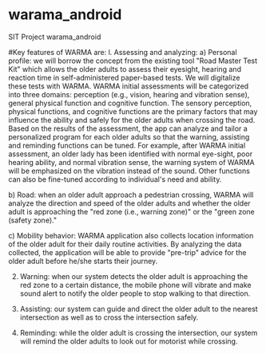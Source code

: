 
# warama_android
SIT Project warama_android

#Key features of WARMA are:
l.	Assessing and analyzing:
  a)	Personal profile: we will borrow the concept from the existing tool "Road Master Test Kit" which allows the older adults to assess their eyesight, hearing and reaction time in self-administered paper-based tests. We will digitalize these tests with WARMA. WARMA initial assessments will be categorized into three domains: perception (e.g., vision, hearing and vibration sense), general physical function and cognitive function. The sensory perception, physical functions, and cognitive functions are the primary factors that may influence the ability and safely for the older adults when crossing the road. Based on the results of the assessment, the app can analyze and tailor a personalized program for each older adults so that the warning, assisting and reminding functions can be tuned. For example, after WARMA initial assessment, an older lady has been identified with normal eye-sight, poor hearing ability, and normal vibration sense, the warning system of WARMA will be emphasized on the vibration instead of the sound. Other functions can also be fine-tuned according to individual's need and ability.
  
  b)	Road: when an older adult approach a pedestrian crossing, WARMA will analyze the direction and speed of the older adults and whether the older adult is approaching the "red zone (i.e., warning zone)" or the "green zone (safety zone)."
  
  c)	Mobility behavior: WARMA application also collects location information of the older adult for their daily routine activities. By analyzing the data collected, the application will be able to provide "pre-trip" advice for the older adult before he/she starts their journey.
  
2.	Warning: when our system detects the older adult is approaching the red zone to a certain distance, the mobile phone will vibrate and make sound alert to notify the older people to stop walking to that direction.

3.	Assisting: our system can guide and direct the older adult to the nearest intersection as well as to cross the intersection safely.

4.	Reminding: while the older adult is crossing the intersection, our system will remind the older adults to look out for motorist while crossing.
